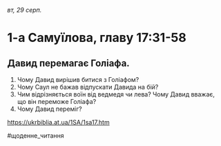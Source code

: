 
_вт, 29 серп._

# 1-а Самуїлова, главу 17:31-58

## Давид перемагає Голіафа.
1. Чому Давид вирішив битися з Голіафом?
2. Чому Саул не бажав відпускати Давида на бій?
3. Чим відрізняється воїн від ведмедя чи лева? Чому Давид вважає, що він переможе Голіафа?
4. Чому Давид переміг?

https://ukrbiblia.at.ua/1SA/1sa17.htm 

#щоденне_читання
